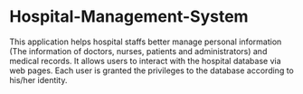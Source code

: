 # Hospital-Management-System
This application helps hospital staffs better manage personal information (The information of doctors, nurses, patients and administrators) and medical records. It allows users to interact with the hospital database via web pages. Each user is granted the privileges to the database according to his/her identity. 
